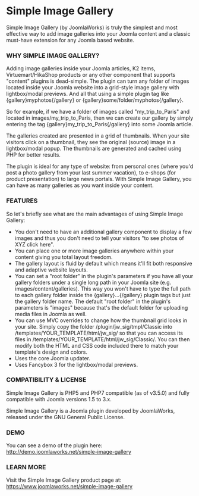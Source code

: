Simple Image Gallery
====================

Simple Image Gallery (by JoomlaWorks) is truly the simplest and most effective way to add image galleries into your Joomla content and a classic must-have extension for any Joomla based website.

### WHY SIMPLE IMAGE GALLERY?
Adding image galleries inside your Joomla articles, K2 items, Virtuemart/HikaShop products or any other component that supports "content" plugins is dead-simple. The plugin can turn any folder of images located inside your Joomla website into a grid-style image gallery with lightbox/modal previews. And all that using a simple plugin tag like {gallery}myphotos{/gallery} or {gallery}some/folder/myphotos{/gallery}.

So for example, if we have a folder of images called "my_trip_to_Paris" and located in images/my_trip_to_Paris, then we can create our gallery by simply entering the tag {gallery}my_trip_to_Paris{/gallery} into some Joomla article.

The galleries created are presented in a grid of thumbnails. When your site visitors click on a thumbnail, they see the original (source) image in a lightbox/modal popup. The thumbnails are generated and cached using PHP for better results.

The plugin is ideal for any type of website: from personal ones (where you'd post a photo gallery from your last summer vacation), to e-shops (for product presentation) to large news portals. With Simple Image Gallery, you can have as many galleries as you want inside your content.

### FEATURES
So let's briefly see what are the main advantages of using Simple Image Gallery:
- You don't need to have an additional gallery component to display a few images and thus you don't need to tell your visitors "to see photos of XYZ click here".
- You can place one or more image galleries anywhere within your content giving you total layout freedom.
- The gallery layout is fluid by default which means it'll fit both responsive and adaptive website layouts.
- You can set a "root folder" in the plugin's parameters if you have all your gallery folders under a single long path in your Joomla site (e.g. images/content/galleries). This way you won't have to type the full path to each gallery folder inside the {gallery}...{/gallery} plugin tags but just the gallery folder name. The default "root folder" in the plugin's parameters is "images" because that's the default folder for uploading media files in Joomla as well.
- You can use MVC overrides to change how the thumbnail grid looks in your site. Simply copy the folder /plugin/jw_sig/tmpl/Classic into /templates/YOUR_TEMPLATE/html/jw_sig/ so that you can access its files in /templates/YOUR_TEMPLATE/html/jw_sig/Classic/. You can then modify both the HTML and CSS code included there to match your template's design and colors.
- Uses the core Joomla updater.
- Uses Fancybox 3 for the lightbox/modal previews.

### COMPATIBILITY & LICENSE
Simple Image Gallery is PHP5 and PHP7 compatible (as of v3.5.0) and fully compatible with Joomla versions 1.5 to 3.x.

Simple Image Gallery is a Joomla plugin developed by JoomlaWorks, released under the GNU General Public License.

### DEMO
You can see a demo of the plugin here: http://demo.joomlaworks.net/simple-image-gallery

### LEARN MORE
Visit the Simple Image Gallery product page at: https://www.joomlaworks.net/simple-image-gallery
